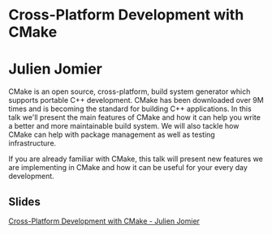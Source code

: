 # Cross-Platform Development with CMake

# Julien Jomier

<p>CMake is an open source, cross-platform, build system generator which supports portable C++ development. CMake has been downloaded over 9M times and is becoming the standard for building C++ applications. In this talk we'll present the main features of CMake and how it can help you write a better and more maintainable build system. We will also tackle how CMake can help with package management as well as testing infrastructure.</p><p>If you are already familiar with CMake, this talk will present new features we are implementing in CMake and how it can be useful for your every day development.</p>

## Slides

[Cross-Platform Development with CMake - Julien Jomier](slides.pdf)
